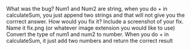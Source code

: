 
What was the bug?
Num1 and Num2 are string, when you do + in calculateSum, you just append two strings and that will not give you the corrrect answer.
How would you fix it? Include a screenshot of your fix. Name it fix.png (or whatever image extension you would like to use)
Convert the type of num1 and num2 to number. When you do + in calculateSum, it just add two numbers and return the correct result

